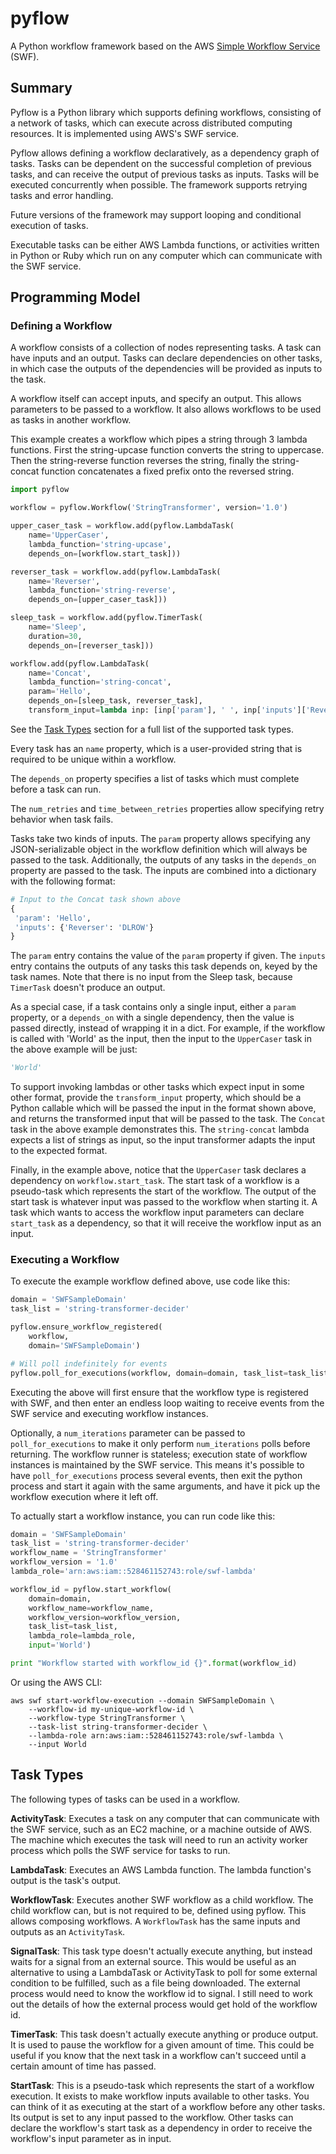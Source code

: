 # pyflow

A Python workflow framework based on the AWS
[Simple Workflow Service](https://aws.amazon.com/documentation/swf/) (SWF).

## Summary

Pyflow is a Python library which supports defining workflows,
consisting of a network of tasks, which can execute across distributed
computing resources.  It is implemented using AWS's SWF service.

Pyflow allows defining a workflow declaratively, as a dependency graph
of tasks.  Tasks can be dependent on the successful completion of
previous tasks, and can receive the output of previous tasks as
inputs.  Tasks will be executed concurrently when possible. The
framework supports retrying tasks and error handling.

Future versions of the framework may support looping and conditional
execution of tasks.

Executable tasks can be either AWS Lambda functions, or activities
written in Python or Ruby which run on any computer which can
communicate with the SWF service.

## Programming Model

### Defining a Workflow

A workflow consists of a collection of nodes representing tasks.  A
task can have inputs and an output.  Tasks can declare dependencies on
other tasks, in which case the outputs of the dependencies will be
provided as inputs to the task.

A workflow itself can accept inputs, and specify an output.  This
allows parameters to be passed to a workflow.  It also allows
workflows to be used as tasks in another workflow.

This example creates a workflow which pipes a string through 3 lambda
functions.  First the string-upcase function converts the string to
uppercase.  Then the string-reverse function reverses the string,
finally the string-concat function concatenates a fixed prefix onto
the reversed string.


```python
import pyflow

workflow = pyflow.Workflow('StringTransformer', version='1.0')

upper_caser_task = workflow.add(pyflow.LambdaTask(
    name='UpperCaser',
    lambda_function='string-upcase',
    depends_on=[workflow.start_task]))

reverser_task = workflow.add(pyflow.LambdaTask(
    name='Reverser',
    lambda_function='string-reverse',
    depends_on=[upper_caser_task]))

sleep_task = workflow.add(pyflow.TimerTask(
    name='Sleep',
    duration=30,
    depends_on=[reverser_task]))

workflow.add(pyflow.LambdaTask(
    name='Concat',
    lambda_function='string-concat',
    param='Hello',
    depends_on=[sleep_task, reverser_task],
    transform_input=lambda inp: [inp['param'], ' ', inp['inputs']['Reverser']]))

```

See the [Task Types](#task-types) section for a full list of the
supported task types.

Every task has an `name` property, which is a user-provided string that
is required to be unique within a workflow.

The `depends_on` property specifies a list of tasks which must
complete before a task can run.

The `num_retries` and `time_between_retries` properties allow
specifying retry behavior when task fails. 

Tasks take two kinds of inputs.  The `param` property allows
specifying any JSON-serializable object in the workflow definition
which will always be passed to the task.  Additionally, the outputs of
any tasks in the `depends_on` property are passed to the task.  The
inputs are combined into a dictionary with the following format:

```python
# Input to the Concat task shown above
{
 'param': 'Hello',
 'inputs': {'Reverser': 'DLROW'}
}
```

The `param` entry contains the value of the `param` property if
given.  The `inputs` entry contains the outputs of any tasks this task
depends on, keyed by the task names. Note that there is no input from
the Sleep task, because `TimerTask` doesn't produce an output.

As a special case, if a task contains only a single input, either a
`param` property, or a `depends_on` with a single dependency, then the
value is passed directly, instead of wrapping it in a dict.  For
example, if the workflow is called with 'World' as the input, then the
input to the `UpperCaser` task in the above example will be just:

``` python
'World'
```

To support invoking lambdas or other tasks which expect input in some
other format, provide the `transform_input` property, which should be
a Python callable which will be passed the input in the format shown
above, and returns the transformed input that will be passed to the
task.  The `Concat` task in the above example demonstrates this.  The
`string-concat` lambda expects a list of strings as input, so the
input transformer adapts the input to the expected format.

Finally, in the example above, notice that the `UpperCaser` task
declares a dependency on `workflow.start_task`.  The start task of a
workflow is a pseudo-task which represents the start of the workflow.
The output of the start task is whatever input was passed to the
workflow when starting it.  A task which wants to access the workflow
input parameters can declare `start_task` as a dependency, so that it
will receive the workflow input as an input.

### Executing a Workflow

To execute the example workflow defined above, use code like this:

``` python
domain = 'SWFSampleDomain'
task_list = 'string-transformer-decider'

pyflow.ensure_workflow_registered(
    workflow,
    domain='SWFSampleDomain')

# Will poll indefinitely for events
pyflow.poll_for_executions(workflow, domain=domain, task_list=task_list)
```

Executing the above will first ensure that the workflow type is
registered with SWF, and then enter an endless loop waiting to receive
events from the SWF service and executing workflow instances.

Optionally, a `num_iterations` parameter can be passed to
`poll_for_executions` to make it only perform `num_iterations` polls
before returning.  The workflow runner is stateless; execution state
of workflow instances is maintained by the SWF service.  This means
it's possible to have `poll_for_executions` process several events,
then exit the python process and start it again with the same
arguments, and have it pick up the workflow execution where it left
off.

To actually start a workflow instance, you can run code like this:

``` python
domain = 'SWFSampleDomain'
task_list = 'string-transformer-decider'
workflow_name = 'StringTransformer'
workflow_version = '1.0'
lambda_role='arn:aws:iam::528461152743:role/swf-lambda'

workflow_id = pyflow.start_workflow(
    domain=domain,
    workflow_name=workflow_name,
    workflow_version=workflow_version,
    task_list=task_list,
    lambda_role=lambda_role,
    input='World')

print "Workflow started with workflow_id {}".format(workflow_id)
```

Or using the AWS CLI:

```
aws swf start-workflow-execution --domain SWFSampleDomain \
    --workflow-id my-unique-workflow-id \
    --workflow-type StringTransformer \
    --task-list string-transformer-decider \
    --lambda-role arn:aws:iam::528461152743:role/swf-lambda \
    --input World
```

## Task Types

The following types of tasks can be used in a workflow.

**ActivityTask**: Executes a task on any computer that can
communicate with the SWF service, such as an EC2 machine, or a
machine outside of AWS. The machine which executes the task will need
to run an activity worker process which polls the SWF service for
tasks to run.

**LambdaTask**: Executes an AWS Lambda function.  The lambda
function's output is the task's output.

**WorkflowTask**: Executes another SWF workflow as a child
workflow. The child workflow can, but is not required to be, defined
using pyflow.  This allows composing workflows.  A `WorkflowTask` has
the same inputs and outputs as an `ActivityTask`.
  
**SignalTask**: This task type doesn't actually execute anything, but
instead waits for a signal from an external source.  This would be
useful as an alternative to using a LambdaTask or ActivityTask to poll
for some external condition to be fulfilled, such as a file being
downloaded.  The external process would need to know the workflow id
to signal.  I still need to work out the details of how the external
process would get hold of the workflow id.
  
**TimerTask**: This task doesn't actually execute anything or produce
output.  It is used to pause the workflow for a given amount of time.
This could be useful if you know that the next task in a workflow
can't succeed until a certain amount of time has passed.
  
**StartTask**: This is a pseudo-task which represents the start of a
workflow execution.  It exists to make workflow inputs available to
other tasks. You can think of it as executing at the start of a
workflow before any other tasks.  Its output is set to any input
passed to the workflow.  Other tasks can declare the workflow's start
task as a dependency in order to receive the workflow's input
parameter as in input.
